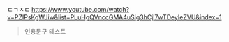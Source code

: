
ㄷㄱㅈㄷ
<https://www.youtube.com/watch?v=PZIPsKgWJiw&list=PLuHgQVnccGMA4uSig3hCjl7wTDeyIeZVU&index=1>


> 인용문구 테스트
